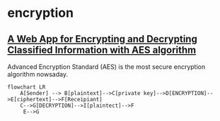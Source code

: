 # encryption
## [A Web App for Encrypting and Decrypting Classified Information with AES algorithm](https://kietpawpan.github.io/encryption)

Advanced Encryption Standard (AES) is the most secure encryption algorithm nowsaday.
```mermaid
flowchart LR
    A[Sender] --> B[plaintext]-->C[private key]-->D[ENCRYPTION]-->E[ciphertext]-->F[Receipiant]
    C-->G[DECRYPTION]-->I[plaintect]-->F
     E-->G
```
